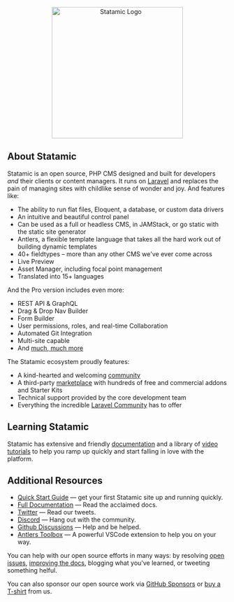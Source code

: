 <p align="center"><img src="https://statamic.com/assets/branding/Statamic-Logo+Wordmark-Rad.svg" width="300" alt="Statamic Logo" /></p>

## About Statamic

Statamic is an open source, PHP CMS designed and built for developers _and_ their clients or content managers. It runs on [Laravel](https://laravel.com) and replaces the pain of managing sites with childlike sense of wonder and joy. And features like:

- The ability to run flat files, Eloquent, a database, or custom data drivers
- An intuitive and beautiful control panel
- Can be used as a full or headless CMS, in JAMStack, or go static with the static site generator
- Antlers, a flexible template language that takes all the hard work out of building dynamic templates
- 40+ fieldtypes – more than any other CMS we've ever come across
- Live Preview
- Asset Manager, including focal point management
- Translated into 15+ languages

And the Pro version includes even more:
- REST API & GraphQL
- Drag & Drop Nav Builder
- Form Builder
- User permissions, roles, and real-time Collaboration
- Automated Git Integration
- Multi-site capable
- And [much, much more](https://statamic.com/features)

The Statamic ecosystem proudly features:

- A kind-hearted and welcoming [community](https://statamic.com/discord)
- A third-party [marketplace](https://statamic.com/marketplace) with hundreds of free and commercial addons and Starter Kits
- Technical support provided by the core development team
- Everything the incredible [Laravel Community](https://laravel.com/) has to offer

## Learning Statamic

Statamic has extensive and friendly [documentation](https://statamic.dev) and a library of [video tutorials](https://youtube.com/statamic) to help you ramp up quickly and start falling in love with the platform.

## Additional Resources

- [Quick Start Guide](https://statamic.dev/quick-start-guide) — get your first Statamic site up and running quickly.
- [Full Documentation](https://statamic.dev) — Read the acclaimed docs.
- [Twitter](https://twitter.com/statamic) — Read our tweets.
- [Discord](https://statamic.com/discord) — Hang out with the community.
- [Github Discussions](https://github.com/statamic/cms/discussions) — Help and be helped.
- [Antlers Toolbox](https://antlers.dev) — A powerful VSCode extension to help you on your way.

You can help with our open source efforts in many ways: by resolving [open issues](https://github.com/statamic/cms/issues), [improving the docs](https://github.com/statamic/docs), blogging what you've learned, or tweeting something helful. 

You can also sponsor our open source work via [GitHub Sponsors](https://github.com/sponsors/statamic) or [buy a T-shirt](https://shop.statamic.com) from us.
